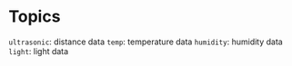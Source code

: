 # Topics

`ultrasonic`: distance data
`temp`: temperature data
`humidity`: humidity data
`light`: light data
